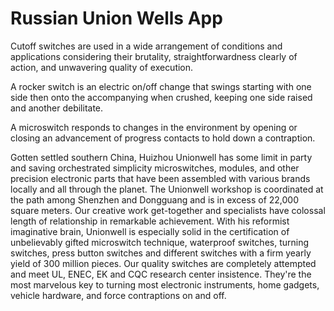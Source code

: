 # Russian Union Wells App

Cutoff switches are used in a wide arrangement of conditions and applications considering their brutality, straightforwardness clearly of action, and unwavering quality of execution. 

A rocker switch is an electric on/off change that swings starting with one side then onto the accompanying when crushed, keeping one side raised and another debilitate. 

A microswitch responds to changes in the environment by opening or closing an advancement of progress contacts to hold down a contraption. 

Gotten settled southern China, Huizhou Unionwell has some limit in party and saving orchestrated simplicity microswitches, modules, and other precision electronic parts that have been assembled with various brands locally and all through the planet. The Unionwell workshop is coordinated at the path among Shenzhen and Dongguang and is in excess of 22,000 square meters. Our creative work get-together and specialists have colossal length of relationship in remarkable achievement. With his reformist imaginative brain, Unionwell is especially solid in the certification of unbelievably gifted microswitch technique, waterproof switches, turning switches, press button switches and different switches with a firm yearly yield of 300 million pieces. Our quality switches are completely attempted and meet UL, ENEC, EK and CQC research center insistence. They're the most marvelous key to turning most electronic instruments, home gadgets, vehicle hardware, and force contraptions on and off.
